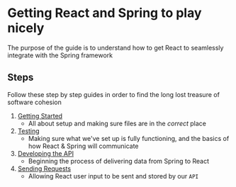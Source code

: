 # Getting React and Spring to play nicely
The purpose of the guide is to understand how to get React to seamlessly integrate with the Spring framework

## Steps
Follow these step by step guides in order to find the long lost treasure of software cohesion
1. [Getting Started](https://github.com/caldwell619/react-spring/blob/completed/directions/getting-started.md)
    - All about setup and making sure files are in the _correct_ place
2. [Testing](https://github.com/caldwell619/react-spring/blob/completed/directions/testing.md)
    - Making sure what we've set up is fully functioning, and the basics of how React & Spring will communicate
3. [Developing the API](https://github.com/caldwell619/react-spring/blob/completed/directions/developing-apis.md)
    - Beginning the process of delivering data from Spring to React
4. [Sending Requests]()
    - Allowing React user input to be sent and stored by our `API`

















